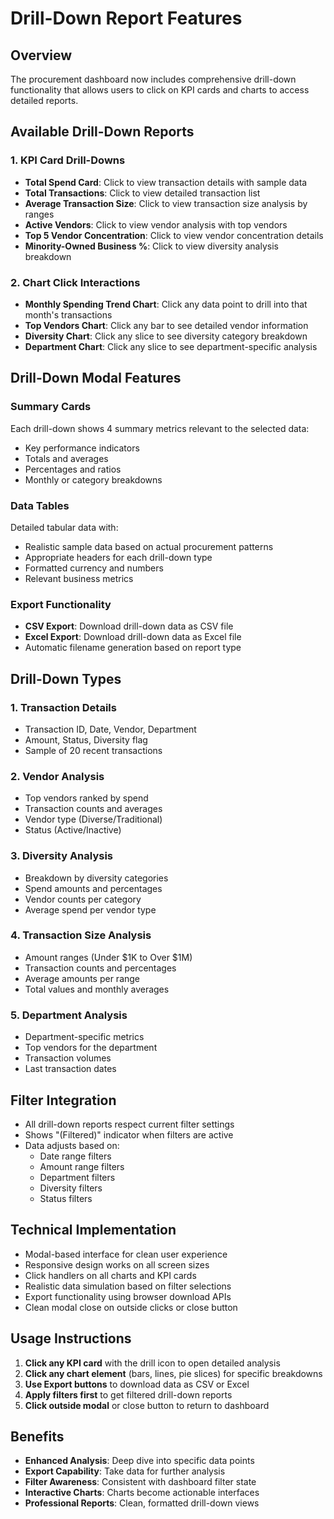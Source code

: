 # Drill-Down Report Features

## Overview
The procurement dashboard now includes comprehensive drill-down functionality that allows users to click on KPI cards and charts to access detailed reports.

## Available Drill-Down Reports

### 1. KPI Card Drill-Downs
- **Total Spend Card**: Click to view transaction details with sample data
- **Total Transactions**: Click to view detailed transaction list
- **Average Transaction Size**: Click to view transaction size analysis by ranges
- **Active Vendors**: Click to view vendor analysis with top vendors
- **Top 5 Vendor Concentration**: Click to view vendor concentration details
- **Minority-Owned Business %**: Click to view diversity analysis breakdown

### 2. Chart Click Interactions
- **Monthly Spending Trend Chart**: Click any data point to drill into that month's transactions
- **Top Vendors Chart**: Click any bar to see detailed vendor information
- **Diversity Chart**: Click any slice to see diversity category breakdown
- **Department Chart**: Click any slice to see department-specific analysis

## Drill-Down Modal Features

### Summary Cards
Each drill-down shows 4 summary metrics relevant to the selected data:
- Key performance indicators
- Totals and averages
- Percentages and ratios
- Monthly or category breakdowns

### Data Tables
Detailed tabular data with:
- Realistic sample data based on actual procurement patterns
- Appropriate headers for each drill-down type
- Formatted currency and numbers
- Relevant business metrics

### Export Functionality
- **CSV Export**: Download drill-down data as CSV file
- **Excel Export**: Download drill-down data as Excel file
- Automatic filename generation based on report type

## Drill-Down Types

### 1. Transaction Details
- Transaction ID, Date, Vendor, Department
- Amount, Status, Diversity flag
- Sample of 20 recent transactions

### 2. Vendor Analysis
- Top vendors ranked by spend
- Transaction counts and averages
- Vendor type (Diverse/Traditional)
- Status (Active/Inactive)

### 3. Diversity Analysis
- Breakdown by diversity categories
- Spend amounts and percentages
- Vendor counts per category
- Average spend per vendor type

### 4. Transaction Size Analysis
- Amount ranges (Under $1K to Over $1M)
- Transaction counts and percentages
- Average amounts per range
- Total values and monthly averages

### 5. Department Analysis
- Department-specific metrics
- Top vendors for the department
- Transaction volumes
- Last transaction dates

## Filter Integration
- All drill-down reports respect current filter settings
- Shows "(Filtered)" indicator when filters are active
- Data adjusts based on:
  - Date range filters
  - Amount range filters
  - Department filters
  - Diversity filters
  - Status filters

## Technical Implementation
- Modal-based interface for clean user experience
- Responsive design works on all screen sizes
- Click handlers on all charts and KPI cards
- Realistic data simulation based on filter selections
- Export functionality using browser download APIs
- Clean modal close on outside clicks or close button

## Usage Instructions
1. **Click any KPI card** with the drill icon to open detailed analysis
2. **Click any chart element** (bars, lines, pie slices) for specific breakdowns
3. **Use Export buttons** to download data as CSV or Excel
4. **Apply filters first** to get filtered drill-down reports
5. **Click outside modal** or close button to return to dashboard

## Benefits
- **Enhanced Analysis**: Deep dive into specific data points
- **Export Capability**: Take data for further analysis
- **Filter Awareness**: Consistent with dashboard filter state
- **Interactive Charts**: Charts become actionable interfaces
- **Professional Reports**: Clean, formatted drill-down views
